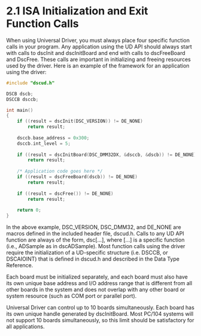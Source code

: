 # 2.1 ISA Initialization and Exit Function Calls

When using Universal Driver, you must always place four specific function calls in your program. Any application using the UD API should always start with calls to dscInit and dscInitBoard and end with calls to dscFreeBoard and DscFree. These calls are important in initializing and freeing resources used by the driver. Here is an example of the framework for an application using the driver:

```c
#include "dscud.h"

DSCB dscb;
DSCCB dsccb;

int main()
{
    if ((result = dscInit(DSC_VERSION)) != DE_NONE)
        return result;
        
    dsccb.base_address = 0x300;
    dsccb.int_level = 5;
    
    if ((result = dscInitBoard(DSC_DMM32DX, &dsccb, &dscb)) != DE_NONE)
        return result;
        
    /* Application code goes here */
    if ((result = dscFreeBoard(dscb)) != DE_NONE)
        return result;
        
    if ((result = dscFree()) != DE_NONE)
        return result;
        
    return 0;
}
```

In the above example, DSC\_VERSION, DSC\_DMM32, and DE\_NONE are macros defined in the included header file, dscud.h. Calls to any UD API function are always of the form, dsc\[...], where \[...] is a specific function (i.e., ADSample as in dscADSample). Most function calls using the driver require the initialization of a UD-specific structure (i.e. DSCCB, or DSCAIOINT) that is defined in dscud.h and described in the Data Type Reference.&#x20;

Each board must be initialized separately, and each board must also have its own unique base address and I/O address range that is different from all other boards in the system and does not overlap with any other board or system resource (such as COM port or parallel port).&#x20;

Universal Driver can control up to 10 boards simultaneously. Each board has its own unique handle generated by dscInitBoard. Most PC/104 systems will not support 10 boards simultaneously, so this limit should be satisfactory for all applications.
